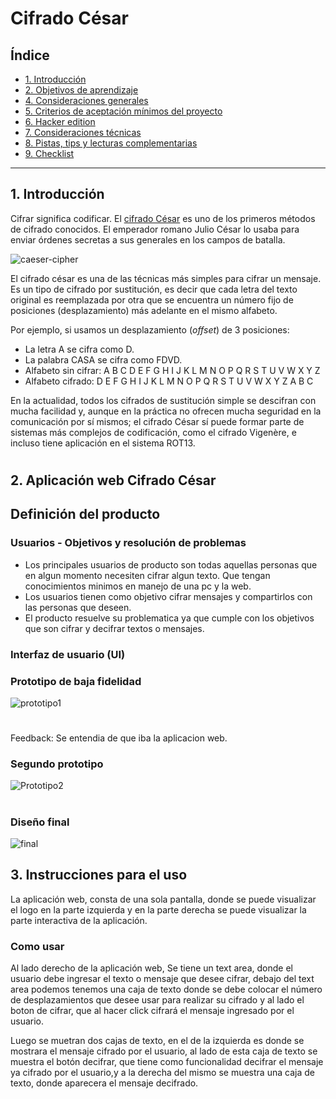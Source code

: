 # Cifrado César

## Índice

* [1. Introducción](#1-introducción)
* [2. Objetivos de aprendizaje](#3-objetivos-de-aprendizaje)
* [4. Consideraciones generales](#4-consideraciones-generales)
* [5. Criterios de aceptación mínimos del proyecto](#5-criterios-de-aceptación-mínimos-del-proyecto)
* [6. Hacker edition](#6-hacker-edition)
* [7. Consideraciones técnicas](#7-consideraciones-técnicas)
* [8. Pistas, tips y lecturas complementarias](#8-pistas-tips-y-lecturas-complementarias)
* [9. Checklist](#9-checklist)

***

## 1. Introducción

Cifrar significa codificar. El [cifrado César](https://en.wikipedia.org/wiki/Caesar_cipher)
es uno de los primeros métodos de cifrado conocidos. El emperador romano Julio
César lo usaba para enviar órdenes secretas a sus generales en los campos de
batalla.

![caeser-cipher](https://upload.wikimedia.org/wikipedia/commons/thumb/2/2b/Caesar3.svg/2000px-Caesar3.svg.png)

El cifrado césar es una de las técnicas más simples para cifrar un mensaje. Es
un tipo de cifrado por sustitución, es decir que cada letra del texto original
es reemplazada por otra que se encuentra un número fijo de posiciones
(desplazamiento) más adelante en el mismo alfabeto.

Por ejemplo, si usamos un desplazamiento (_offset_) de 3 posiciones:

* La letra A se cifra como D.
* La palabra CASA se cifra como FDVD.
* Alfabeto sin cifrar: A B C D E F G H I J K L M N O P Q R S T U V W X Y Z
* Alfabeto cifrado: D E F G H I J K L M N O P Q R S T U V W X Y Z A B C

En la actualidad, todos los cifrados de sustitución simple se descifran con
mucha facilidad y, aunque en la práctica no ofrecen mucha seguridad en la
comunicación por sí mismos; el cifrado César sí puede formar parte de sistemas
más complejos de codificación, como el cifrado Vigenère, e incluso tiene
aplicación en el sistema ROT13.
#
## 2. Aplicación web Cifrado César
## Definición del producto
### Usuarios - Objetivos y resolución de problemas
* Los principales usuarios de producto son todas aquellas personas que en algun momento necesiten cifrar algun texto. Que tengan conocimientos minimos en manejo de una pc y la web.
* Los usuarios tienen como objetivo cifrar mensajes y compartirlos con las personas que deseen.
* El producto resuelve su problematica ya que cumple con los objetivos que son cifrar y decifrar textos o mensajes.

### Interfaz de usuario (UI)



### Prototipo de baja fidelidad

![prototipo1](https://user-images.githubusercontent.com/20034242/106269072-00ea3780-61fa-11eb-8647-7be8936dc55f.jpeg)
#
Feedback: Se entendia de que iba la aplicacion web. 

### Segundo prototipo

![Prototipo2](https://user-images.githubusercontent.com/20034242/106269421-7b1abc00-61fa-11eb-856b-33c15fb555d4.png)
#
### Diseño final 
![final](https://user-images.githubusercontent.com/20034242/106275295-93430900-6203-11eb-9a8e-04fdae9f828c.jpeg)

## 3. Instrucciones para el uso

La aplicación web, consta de una sola pantalla, donde se puede visualizar el logo en la parte izquierda y en la parte derecha se puede visualizar la parte interactiva de la aplicación. 

### Como usar

Al lado derecho de la aplicación web, Se tiene un text area, donde el usuario debe ingresar el texto o mensaje que desee cifrar, debajo del text area podemos tenemos una caja de texto donde se debe colocar el número de desplazamientos que desee usar para realizar su cifrado y al lado el boton de cifrar, que al hacer click cifrará el mensaje ingresado por el usuario.

Luego se muetran dos cajas de texto, en el de la izquierda es donde se mostrara el mensaje cifrado por el usuario, al lado de esta caja de texto se muestra el botón decifrar, que tiene como funcionalidad decifrar el mensaje ya cifrado por el usuario,y a la derecha del mismo se muestra una caja de texto, donde aparecera el mensaje decifrado.

